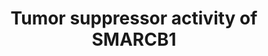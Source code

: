 ---
annotations:
- type: Disease Ontology
  value: renal carcinoma
- type: Pathway Ontology
  value: renal cell carcinoma pathway
- type: Pathway Ontology
  value: SWI/SNF family mediated chromatin remodeling pathway
- type: Pathway Ontology
  value: cancer pathway
authors:
- Khanspers
- Fehrhart
- AgustinGV
communities:
- CPTAC
description: SMARCB1 is a core subunit proteins of the SWI/SNF chromatin remodeling
  complex, which interact with transcription factors at promoters and enhancers to
  modulate gene expression. Renal medullary carcinomas have been found to be deficient
  in SMARCB1 (BAF47) due to mutations. This pathway represents a summary of target
  genes and pathways implicated in the tumor suppression activity of SMARCB1.   This
  pathway is modeled after figure 2 of "Oncogenic roles of SMARCB1/INI1 and its deficient
  tumors" by Kohashi and Oda, https://www.ncbi.nlm.nih.gov/pubmed/28109176. Inactivating
  mutation of SMARCB1 in renal medullary carcinoma is indicated.  Proteins on this
  pathway have targeted assays available via the [https://assays.cancer.gov/available_assays?wp_id=WP4204
  CPTAC Assay Portal]
last-edited: 2019-12-04
organisms:
- Homo sapiens
redirect_from:
- /index.php/Pathway:WP4204
- /instance/WP4204
schema-jsonld:
- '@context': https://schema.org/
  '@id': https://wikipathways.github.io/pathways/WP4204.html
  '@type': Dataset
  creator:
    '@type': Organization
    name: WikiPathways
  description: SMARCB1 is a core subunit proteins of the SWI/SNF chromatin remodeling
    complex, which interact with transcription factors at promoters and enhancers
    to modulate gene expression. Renal medullary carcinomas have been found to be
    deficient in SMARCB1 (BAF47) due to mutations. This pathway represents a summary
    of target genes and pathways implicated in the tumor suppression activity of SMARCB1.   This
    pathway is modeled after figure 2 of "Oncogenic roles of SMARCB1/INI1 and its
    deficient tumors" by Kohashi and Oda, https://www.ncbi.nlm.nih.gov/pubmed/28109176.
    Inactivating mutation of SMARCB1 in renal medullary carcinoma is indicated.  Proteins
    on this pathway have targeted assays available via the [https://assays.cancer.gov/available_assays?wp_id=WP4204
    CPTAC Assay Portal]
  keywords:
  - CDKN2A
  - SUZ12
  - Polycomb pathway
  - DPF2
  - SMARCD2
  - RB1
  - ACTL6A
  - SMARCC1
  - 'Canonical '
  - ACTL6B
  - H3F3B
  - EED
  - Cell Cycle
  - GLI1
  - PTCH1
  - ARID1A
  - DPF3
  - SMARCE1
  - SMARCC2
  - EZH2
  - CDK6
  - H3F3A
  - SMARCA4
  - SMARCD1
  - SMO
  - DPF1
  - Hedgehog Signaling
  - GLI4
  - SMARCB1
  - GLI2
  - RBBP4
  - GLI3
  - SMARCD3
  - Wnt Signaling
  - CDK4
  - ARID1B
  license: CC0
  name: Tumor suppressor activity of SMARCB1
seo: CreativeWork
title: Tumor suppressor activity of SMARCB1
wpid: WP4204
---